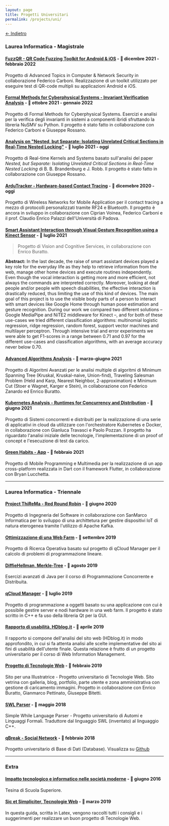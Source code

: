```yaml
---
layout: page
title: Progetti Universitari
permalink: /projects/uni/
---
```


[&larr; Indietro](../)

### Laurea Informatica - Magistrale


#### [FuzzQR - QR Code Fuzzing Toolkit for Android & iOS](https://github.com/Maxelweb/FuzzQR) - 📅 dicembre 2021 - febbraio 2022

Progetto di Advanced Topics in Computer & Network Security in collaborazione Federico Carboni. Realizzazione di un toolkit utilizzato per eseguire test di QR-code multipli su applicazioni Android e iOS.


#### [Formal Methods for Cyberphysical Systems - Invariant Verification Analysis](https://github.com/Maxelweb/CyberPhysicalSystemsLabs) - 📅 ottobre 2021 - gennaio 2022

Progetto di Formal Methods for Cyberphysical Systems. Esercizi e analisi per la verifica degli invarianti in sistemi a componenti ibridi sfruttando la libreria NuSMV su Python. Il progetto è stato fatto in collaborazione con Federico Carboni e Giuseppe Rossano.


#### [Analysis on "Nested, but Separate: Isolating Unrelated Critical Sections in Real-Time Nested Locking"](https://github.com/Maxelweb/RTOS) - 📅 luglio 2021 - oggi

Progetto di Real-time Kernels and Systems basato sull'analisi del paper _Nested, but Separate: Isolating Unrelated Critical Sections in Real-Time Nested Locking_ di B. B. Brandenburg e J. Robb. Il progetto è stato fatto in collaborazione con Giuseppe Rossano.


#### [ArduTracker - Hardware-based Contact Tracing](#) - 📅 dicemebre 2020 - oggi

Progetto di Wireless Networks for Mobile Application per il contact tracing a mezzo di protocolli personalizzati tramite RF24 e Bluetooth. Il progetto è ancora in sviluppo in collaborazione con Ciprian Voinea, Federico Carboni e il prof. Claudio Enrico Palazzi dell'Università di Padova.


#### [Smart Assistant Interaction through Visual Gesture Recognition using a Kinect Sensor](https://github.com/enricobu96/vcs-project/releases) - 📅 luglio 2021

> Progetto di Vision and Cognitive Services, in collaborazione con Enrico Buratto.

__Abstract:__ In the last decade, the raise of smart assistant devices played a key role for the everyday life as they help to retrieve information from the web, manage other home devices and execute routines independently. Even though the vocal interaction is getting more and more efficient, not always the commands are interpreted correctly. Moreover, looking at deaf people and/or people with speech disabilities, the effective interaction is drastically reduced, thus limiting the use of this kind of devices. The main goal of this project is to use the visible body parts of a person to interact with smart devices like Google Home through human pose estimation and gesture recognition. During our work we compared two different solutions – Google MediaPipe and NiTE2 middleware for Kinect –, and for both of these use-cases we tried different classification algorithms: multinomial logistic regression, ridge regression, random forest, support vector machines and multilayer perceptron. Through intensive trial and error experiments we were able to get F1-scores in a range between 0.71 and 0.97 for the different use-cases and classification algorithms, with an average accuracy never below 0.70.

#### [Advanced Algorithms Analysis](https://github.com/Maxelweb/AdvancedAlgorithmsLabs/releases) - 📅 marzo-giugno 2021

Progetto di Algoritmi Avanzati per le analisi multiple di algoritmi di Minimum Spanning Tree (Kruskal, Kruskal-naive, Union-find), Traveling Salesman Problem (Held and Karp, Nearest Neighbor, 2-approximation) e Minimum Cut (Stoer e Wagnet, Karger e Stein), in collaborazione con Federico Zanardo ed Enrico Buratto.


#### [Kubernetes Analysis - Runtimes for Concurrency and Distribution](https://github.com/Maxelweb/Kubernetes-RCD) - 📅 giugno 2021

Progetto di Sistemi concorrenti e distribuiti per la realizzazione di una serie di applicativi in cloud da utilizzare con l'orchestratore Kubernetes e Docker, in collaborazione con Gianluca Travasci e Paolo Pozzan. Il progetto ha riguardato l'analisi iniziale delle tecnologie, l'implementazione di un proof of concept e l'esecuzione di test da carico. 

#### [Green Habits - App](https://public.marianosciacco.it/relazione_greenhabits_unipd.pdf) - 📅 febbraio 2021

Progetto di Mobile Programming e Multimedia per la realizzazione di un app cross-platform realizzata in Dart con il framework Flutter, in collaborazione con Bryan Lucchetta.

---

### Laurea Informatica - Triennale

#### [Project ThiReMa - Red Round Robin](https://github.com/RedRoundRobin) - 📅 giugno 2020

Progetto di Ingegneria del Software in collaborazione con SanMarco Informatica per lo sviluppo
di una archittetura per gestire dispositivi IoT di natura eterogenea tramite l'utilizzo di Apache Kafka.


#### [Ottimizzazione di una Web Farm](https://github.com/Maxelweb/RicercaOperativaUNIPD) - 📅 settembre 2019

Progetto di Ricerca Operativa basato sul progetto di qCloud Manager per il calcolo di problemi di programmazione lineare.


#### [DiffieHellman, Merkle-Tree](https://github.com/Maxelweb/PCD_Assignments) - 📅 agosto 2019

Esercizi avanzati di Java per il corso di Programmazione Concorrente e Distribuita.


#### [qCloud Manager](https://pao.marianosciacco.it) - 📅 luglio 2019

Progetto di programmazione a oggetti basato su una applicazione con cui è possibile gestire
server e nodi hardware in una web farm. Il progetto è stato scritto in C++ e fa uso della libreria Qt per la GUI.


#### [Rapporto di usabilità, HDblog.it](http://public.marianosciacco.it/wim_progetto_hdblog.pdf) - 📅 aprile 2019

Il rapporto si compone dell'analisi del sito web (HDblog.it) in modo approfondito, in cui si fa attenta analisi alle scelte implementative del sito ai fini di usabilità dell'utente finale. Questa relazione è frutto di un progetto universitario per il corso di Web Information Management.


#### [Progetto di Tecnologie Web](http://tecweb.marianosciacco.it) - 📅 febbraio 2019

Sito per una Illustratrice - Progetto universitario di Tecnologie Web. Sito vetrina con galleria, blog, portfolio, parte utente e zona amministrativa con gestione di caricamento immagini. Progetto in collaborazione con Enrico Buratto, Gianmarco Pettinato, Giuseppe Bitetti.


#### [SWL Parser](http://swl.marianosciacco.it) - 📅 maggio 2018

Simple While Language Parser - Progetto universitario di Automi e Linguaggi Formali. 
Traduttore dal linguaggio SWL (inventato) al linguaggio C++.


#### [qBreak - Social Network](http://public.marianosciacco.it/qbreak_unipd.pdf) - 📅 febbraio 2018

Progetto universitario di Base di Dati (Database). Visualizza su [Github](https://github.com/Maxelweb/qBreakDatabaseUNIPD)

---

### Extra

#### [Impatto tecnologico e informatico nelle società moderne](http://public.marianosciacco.it/tesina_superiori.pdf) - 📅 giugno 2016

Tesina di Scuola Superiore.


#### [Sic et Simpliciter, Tecnologie Web](http://public.marianosciacco.it/guida_tecweb_unipd.pdf) - 📅 marzo 2019

In questa guida, scritta in Latex, vengono raccolti tutti i consigli e i suggerimenti per realizzare un buon progetto di Tecnologie Web.